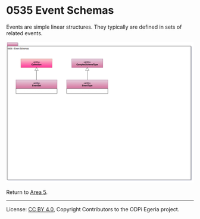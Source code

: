 <!-- SPDX-License-Identifier: CC-BY-4.0 -->
<!-- Copyright Contributors to the ODPi Egeria project. -->

# 0535 Event Schemas

Events are simple linear structures.  They typically are defined in sets of related events. 

![UML](0535-Event-Schemas.png#pagewidth)


Return to [Area 5](Area-5-models.md).

----
License: [CC BY 4.0](https://creativecommons.org/licenses/by/4.0/),
Copyright Contributors to the ODPi Egeria project.